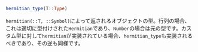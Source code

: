 ```julia
hermitian_type(T::Type)
```

`hermitian(::T, ::Symbol)`によって返されるオブジェクトの型。行列の場合、これは適切に型付けされた`Hermitian`であり、`Number`の場合は元の型です。カスタム型に対して`hermitian`が実装されている場合、`hermitian_type`も実装されるべきであり、その逆も同様です。
